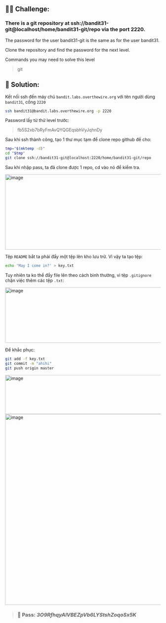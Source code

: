 ## 🕵️‍♂️ Challenge:  
### There is a git repository at ssh://bandit31-git@localhost/home/bandit31-git/repo via the port 2220.  
The password for the user bandit31-git is the same as for the user bandit31.  

Clone the repository and find the password for the next level.  

Commands you may need to solve this level  
> git

## 📝 Solution:

Kết nối ssh đến máy chủ `bandit.labs.overthewire.org` với tên người dùng `bandit31`, cổng `2220`  
```bash
ssh bandit31@bandit.labs.overthewire.org -p 2220
```
Password lấy từ thử level trước:  
> fb5S2xb7bRyFmAvQYQGEqsbhVyJqhnDy

Sau khi ssh thành công, tạo 1 thư mục tạm để clone repo github đề cho:  
```bash
tmp="$(mktemp -d)"
cd "$tmp"
git clone ssh://bandit31-git@localhost:2220/home/bandit31-git/repo
```
Sau khi nhập pass, ta đã clone được 1 repo, cd vào nó để kiểm tra.  

<img width="645" height="243" alt="image" src="https://github.com/user-attachments/assets/d945d861-5bef-4b5a-903f-12e0ad01a3d7" />

Tệp `README` bắt ta phải đẩy một tệp lên kho lưu trữ. Vì vậy ta tạo tệp:  
```bash
echo 'May I come in?' > key.txt
```
Tuy nhiên ta ko thể đẩy file lên theo cách bình thường, vì tệp `.gitignore` chặn việc thêm các tệp `.txt`:  

<img width="607" height="179" alt="image" src="https://github.com/user-attachments/assets/2bc09eda-0494-448e-bca7-9ad9d6f9e2ec" />

Để khắc phục:  
```bash
git add -f key.txt
git commit -m "ahihi"
git push origin master
```
<img width="779" height="126" alt="image" src="https://github.com/user-attachments/assets/c803b59b-b26a-4db8-bee0-4e00f63f4011" />


<img width="914" height="616" alt="image" src="https://github.com/user-attachments/assets/fedd95dd-9d7d-4b20-a619-63c1ed82b982" />


>### 🎯 Pass: ***3O9RfhqyAlVBEZpVb6LYStshZoqoSx5K***
